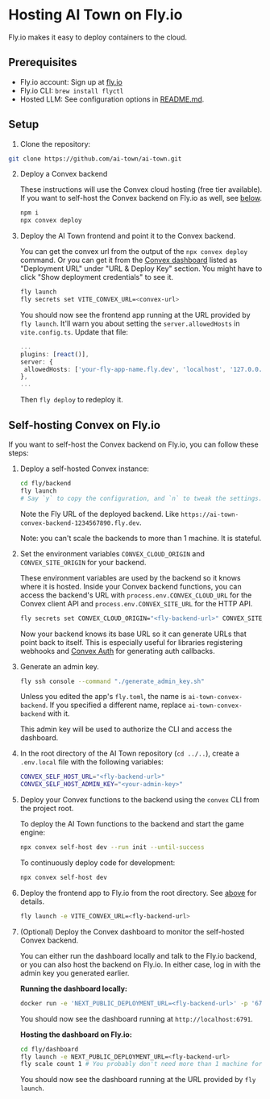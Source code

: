 # Hosting AI Town on Fly.io

Fly.io makes it easy to deploy containers to the cloud.

## Prerequisites

- Fly.io account: Sign up at [fly.io](https://fly.io)
- Fly.io CLI: `brew install flyctl`
- Hosted LLM: See configuration options in [README.md](../README.md#connect-an-llm).

## Setup

1. Clone the repository:

```sh
git clone https://github.com/ai-town/ai-town.git
```

2. Deploy a Convex backend

   These instructions will use the Convex cloud hosting (free tier available). If you want to
   self-host the Convex backend on Fly.io as well, see [below](#self-hosting-convex-on-flyio).

   ```sh
   npm i
   npx convex deploy
   ```

3. Deploy the AI Town frontend and point it to the Convex backend.

   You can get the convex url from the output of the `npx convex deploy` command. Or you can get it
   from the [Convex dashboard](https://dashboard.convex.dev/deployment/settings) listed as
   "Deployment URL" under "URL & Deploy Key" section. You might have to click "Show deployment
   credentials" to see it.

   ```sh
   fly launch
   fly secrets set VITE_CONVEX_URL=<convex-url>
   ```

   You should now see the frontend app running at the URL provided by `fly launch`. It'll warn you
   about setting the `server.allowedHosts` in `vite.config.ts`. Update that file:

   ```ts
   ...
   plugins: [react()],
   server: {
    allowedHosts: ['your-fly-app-name.fly.dev', 'localhost', '127.0.0.1'],
   },
   ...
   ```

   Then `fly deploy` to redeploy it.

## Self-hosting Convex on Fly.io

If you want to self-host the Convex backend on Fly.io, you can follow these steps:

1. Deploy a self-hosted Convex instance:

   ```sh
   cd fly/backend
   fly launch
   # Say `y` to copy the configuration, and `n` to tweak the settings.
   ```

   Note the Fly URL of the deployed backend. Like
   `https://ai-town-convex-backend-1234567890.fly.dev`.

   Note: you can't scale the backends to more than 1 machine. It is stateful.

2. Set the environment variables `CONVEX_CLOUD_ORIGIN` and `CONVEX_SITE_ORIGIN` for your backend.

   These environment variables are used by the backend so it knows where it is hosted. Inside your
   Convex backend functions, you can access the backend's URL with `process.env.CONVEX_CLOUD_URL`
   for the Convex client API and `process.env.CONVEX_SITE_URL` for the HTTP API.

   ```sh
   fly secrets set CONVEX_CLOUD_ORIGIN="<fly-backend-url>" CONVEX_SITE_ORIGIN="<fly-backend-url>/http"
   ```

   Now your backend knows its base URL so it can generate URLs that point back to itself. This is
   especially useful for libraries registering webhooks and
   [Convex Auth](https://labs.convex.dev/auth) for generating auth callbacks.

3. Generate an admin key.

   ```sh
   fly ssh console --command "./generate_admin_key.sh"
   ```

   Unless you edited the app's `fly.toml`, the name is `ai-town-convex-backend`. If you specified a
   different name, replace `ai-town-convex-backend` with it.

   This admin key will be used to authorize the CLI and access the dashboard.

4. In the root directory of the AI Town repository (`cd ../..`), create a `.env.local` file with the
   following variables:

   ```sh
   CONVEX_SELF_HOST_URL="<fly-backend-url>"
   CONVEX_SELF_HOST_ADMIN_KEY="<your-admin-key>"
   ```

5. Deploy your Convex functions to the backend using the `convex` CLI from the project root.

   To deploy the AI Town functions to the backend and start the game engine:

   ```sh
   npx convex self-host dev --run init --until-success
   ```

   To continuously deploy code for development:

   ```sh
   npx convex self-host dev
   ```

6. Deploy the frontend app to Fly.io from the root directory. See [above](#setup) for details.

   ```sh
   fly launch -e VITE_CONVEX_URL=<fly-backend-url>
   ```

7. (Optional) Deploy the Convex dashboard to monitor the self-hosted Convex backend.

   You can either run the dashboard locally and talk to the Fly.io backend, or you can also host the
   backend on Fly.io. In either case, log in with the admin key you generated earlier.

   **Running the dashboard locally:**

   ```sh
   docker run -e 'NEXT_PUBLIC_DEPLOYMENT_URL=<fly-backend-url>' -p '6791:6791' 'ghcr.io/get-convex/self-hosted-dashboard:latest'
   ```

   You should now see the dashboard running at `http://localhost:6791`.

   **Hosting the dashboard on Fly.io:**

   ```sh
   cd fly/dashboard
   fly launch -e NEXT_PUBLIC_DEPLOYMENT_URL=<fly-backend-url>
   fly scale count 1 # You probably don't need more than 1 machine for the dashboard
   ```

   You should now see the dashboard running at the URL provided by `fly launch`.

